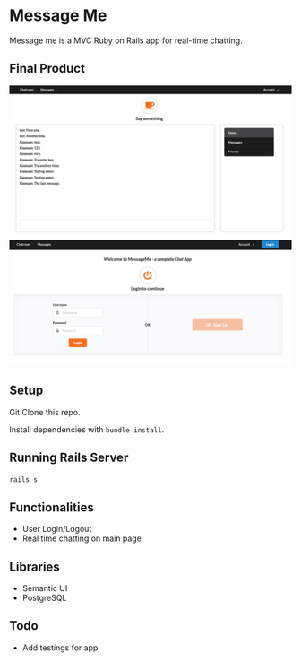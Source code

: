 # Message Me

Message me is a MVC Ruby on Rails app for real-time chatting.

## Final Product

!["Screenshot of Home Page"](https://github.com/wangxx1412/message_me/blob/master/docs/Message_me.png?raw=true)
!["Screenshot of Login Page"](https://github.com/wangxx1412/message_me/blob/master/docs/Message_me_login.png?raw=true)

## Setup

Git Clone this repo.

Install dependencies with `bundle install`.

## Running Rails Server

```sh
rails s
```

## Functionalities

- User Login/Logout
- Real time chatting on main page

## Libraries

- Semantic UI
- PostgreSQL

## Todo

- Add testings for app
